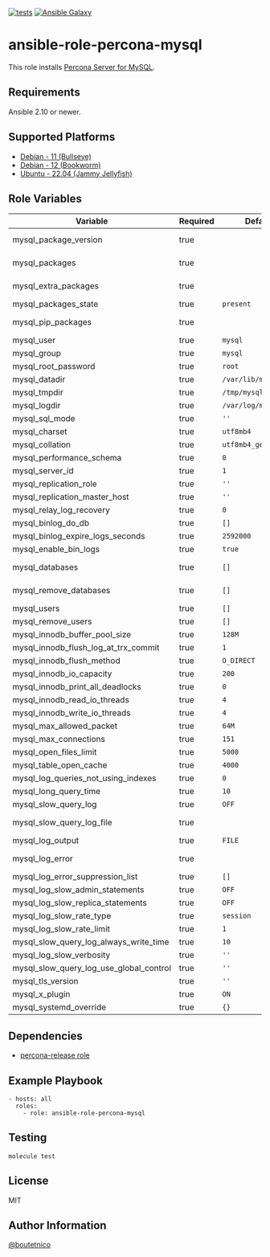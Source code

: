 [![tests](https://github.com/boutetnico/ansible-role-percona-mysql/workflows/Test%20ansible%20role/badge.svg)](https://github.com/boutetnico/ansible-role-percona-mysql/actions?query=workflow%3A%22Test+ansible+role%22)
[![Ansible Galaxy](https://img.shields.io/badge/galaxy-boutetnico.percona_mysql-blue.svg)](https://galaxy.ansible.com/boutetnico/percona_mysql)

ansible-role-percona-mysql
==========================

This role installs [Percona Server for MySQL](https://www.percona.com/mysql/software/percona-server-for-mysql).

Requirements
------------

Ansible 2.10 or newer.

Supported Platforms
-------------------

- [Debian - 11 (Bullseye)](https://wiki.debian.org/DebianBullseye)
- [Debian - 12 (Bookworm)](https://wiki.debian.org/DebianBookworm)
- [Ubuntu - 22.04 (Jammy Jellyfish)](http://releases.ubuntu.com/22.04/)

Role Variables
--------------

| Variable                                | Required | Default              | Choices   | Comments                                          |
|-----------------------------------------|----------|----------------------|-----------|---------------------------------------------------|
| mysql_package_version                   | true     |                      | string    | See `defaults/main.yml`.                          |
| mysql_packages                          | true     |                      | list      | See `defaults/main.yml`.                          |
| mysql_extra_packages                    | true     |                      | list      | See `defaults/main.yml`.                          |
| mysql_packages_state                    | true     | `present`            | string    |                                                   |
| mysql_pip_packages                      | true     |                      | list      | See `defaults/main.yml`.                          |
| mysql_user                              | true     | `mysql`              | string    |                                                   |
| mysql_group                             | true     | `mysql`              | string    |                                                   |
| mysql_root_password                     | true     | `root`               | string    |                                                   |
| mysql_datadir                           | true     | `/var/lib/mysql`     | string    |                                                   |
| mysql_tmpdir                            | true     | `/tmp/mysql`         | string    |                                                   |
| mysql_logdir                            | true     | `/var/log/mysql`     | string    |                                                   |
| mysql_sql_mode                          | true     | `''`                 | string    |                                                   |
| mysql_charset                           | true     | `utf8mb4`            | string    |                                                   |
| mysql_collation                         | true     | `utf8mb4_general_ci` | string    |                                                   |
| mysql_performance_schema                | true     | `0`                  | int       |                                                   |
| mysql_server_id                         | true     | `1`                  | int       |                                                   |
| mysql_replication_role                  | true     | `''`                 | string    | `master`, `slave` or `''`                         |
| mysql_replication_master_host           | true     | `''`                 | string    |                                                   |
| mysql_relay_log_recovery                | true     | `0`                  | int       |                                                   |
| mysql_binlog_do_db                      | true     | `[]`                 | list      |                                                   |
| mysql_binlog_expire_logs_seconds        | true     | `2592000`            | int       | Default to 30 days.                               |
| mysql_enable_bin_logs                   | true     | `true`               | boolean   |                                                   |
| mysql_databases                         | true     | `[]`                 | list      | Databases to create.                              |
| mysql_remove_databases                  | true     | `[]`                 | list      | Databases to remove.                              |
| mysql_users                             | true     | `[]`                 | list      | Users to create.                                  |
| mysql_remove_users                      | true     | `[]`                 | list      | Users to remove.                                  |
| mysql_innodb_buffer_pool_size           | true     | `128M`               | string    |                                                   |
| mysql_innodb_flush_log_at_trx_commit    | true     | `1`                  | int       |                                                   |
| mysql_innodb_flush_method               | true     | `O_DIRECT`           | string    |                                                   |
| mysql_innodb_io_capacity                | true     | `200`                | int       |                                                   |
| mysql_innodb_print_all_deadlocks        | true     | `0`                  | int       |                                                   |
| mysql_innodb_read_io_threads            | true     | `4`                  | int       |                                                   |
| mysql_innodb_write_io_threads           | true     | `4`                  | int       |                                                   |
| mysql_max_allowed_packet                | true     | `64M`                | string    |                                                   |
| mysql_max_connections                   | true     | `151`                | int       |                                                   |
| mysql_open_files_limit                  | true     | `5000`               | int       |                                                   |
| mysql_table_open_cache                  | true     | `4000`               | int       |                                                   |
| mysql_log_queries_not_using_indexes     | true     | `0`                  | int       |                                                   |
| mysql_long_query_time                   | true     | `10`                 | int       |                                                   |
| mysql_slow_query_log                    | true     | `OFF`                | string    |                                                   |
| mysql_slow_query_log_file               | true     |                      | string    | See `defaults/main.yml`.                          |
| mysql_log_output                        | true     | `FILE`               | string    |                                                   |
| mysql_log_error                         | true     |                      | string    | See `defaults/main.yml`.                          |
| mysql_log_error_suppression_list        | true     | `[]`                 | list      |                                                   |
| mysql_log_slow_admin_statements         | true     | `OFF`                | string    |                                                   |
| mysql_log_slow_replica_statements       | true     | `OFF`                | string    |                                                   |
| mysql_log_slow_rate_type                | true     | `session`            | string    |                                                   |
| mysql_log_slow_rate_limit               | true     | `1`                  | int       |                                                   |
| mysql_slow_query_log_always_write_time  | true     | `10`                 | int       |                                                   |
| mysql_log_slow_verbosity                | true     | `''`                 | string    |                                                   |
| mysql_slow_query_log_use_global_control | true     | `''`                 | string    |                                                   |
| mysql_tls_version                       | true     | `''`                 | string    |                                                   |
| mysql_x_plugin                          | true     | `ON`                 | string    |                                                   |
| mysql_systemd_override                  | true     | `{}`                 | dict      |                                                   |

Dependencies
------------

- [percona-release role](https://github.com/boutetnico/ansible-role-percona-release/)

Example Playbook
----------------

    - hosts: all
      roles:
        - role: ansible-role-percona-mysql

Testing
-------

    molecule test

License
-------

MIT

Author Information
------------------

[@boutetnico](https://github.com/boutetnico)
